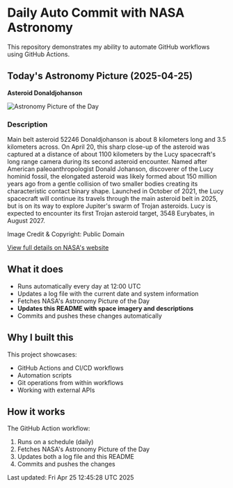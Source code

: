 # Daily Auto Commit with NASA Astronomy
This repository demonstrates my ability to automate GitHub workflows using GitHub Actions.

## Today's Astronomy Picture (2025-04-25)
**Asteroid Donaldjohanson**

![Astronomy Picture of the Day](https://apod.nasa.gov/apod/image/2504/final_0798443319_dec.png)

### Description
Main belt asteroid 52246 Donaldjohanson is about 8 kilometers long and 3.5 kilometers across. On April 20, this sharp close-up of the asteroid was captured at a distance of about 1100 kilometers by the Lucy spacecraft's long range camera during its second asteroid encounter. Named after American paleoanthropologist Donald Johanson, discoverer of the Lucy hominid fossil, the elongated asteroid was likely formed about 150 million years ago from a gentle collision of two smaller bodies creating its characteristic contact binary shape. Launched in October of 2021, the Lucy spacecraft will continue its travels through the main asteroid belt in 2025, but is on its way to explore Jupiter's swarm of Trojan asteroids. Lucy is expected to encounter its first Trojan asteroid target, 3548 Eurybates, in August 2027.

Image Credit & Copyright: Public Domain

[View full details on NASA's website](https://apod.nasa.gov/apod/astropix.html)

## What it does
- Runs automatically every day at 12:00 UTC
- Updates a log file with the current date and system information
- Fetches NASA's Astronomy Picture of the Day
- **Updates this README with space imagery and descriptions**
- Commits and pushes these changes automatically

## Why I built this
This project showcases:
- GitHub Actions and CI/CD workflows
- Automation scripts
- Git operations from within workflows
- Working with external APIs

## How it works
The GitHub Action workflow:
1. Runs on a schedule (daily)
2. Fetches NASA's Astronomy Picture of the Day
3. Updates both a log file and this README
4. Commits and pushes the changes

Last updated: Fri Apr 25 12:45:28 UTC 2025

